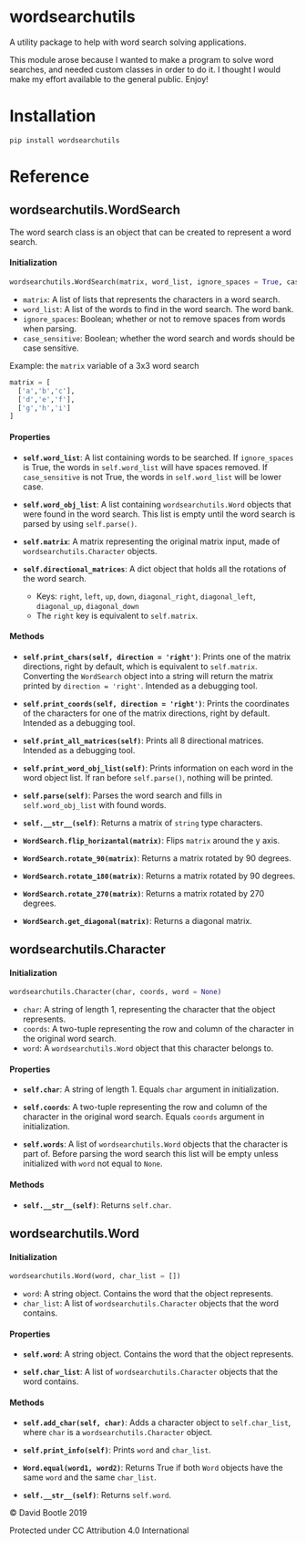 # wordsearchutils
A utility package to help with word search solving applications.

This module arose because I wanted to make a program to solve word searches, and needed custom classes in order to do it. I thought I would make my effort available to the general public. Enjoy!

# Installation
`pip install wordsearchutils`

# Reference
## wordsearchutils.WordSearch
The word search class is an object that can be created to represent a word search.
#### Initialization
```python
wordsearchutils.WordSearch(matrix, word_list, ignore_spaces = True, case_sensitive = False)
```
- `matrix`: A list of lists that represents the characters in a word search.
- `word_list`: A list of the words to find in the word search. The word bank.
- `ignore_spaces`: Boolean; whether or not to remove spaces from words when parsing.
- `case_sensitive`: Boolean; whether the word search and words should be case sensitive.

Example: the `matrix` variable of a 3x3 word search
```python
matrix = [
  ['a','b','c'],
  ['d','e','f'],
  ['g','h','i']
]
```
#### Properties
- **`self.word_list`**: A list containing words to be searched. If `ignore_spaces` is True, the words in `self.word_list` will have spaces removed. If `case_sensitive` is not True, the words in `self.word_list` will be lower case.

- **`self.word_obj_list`**: A list containing `wordsearchutils.Word` objects that were found in the word search. This list is empty until the word search is parsed by using `self.parse()`.

- **`self.matrix`**: A matrix representing the original matrix input, made of `wordsearchutils.Character` objects.

- **`self.directional_matrices`**: A dict object that holds all the rotations of the word search.
  - Keys: `right`, `left`, `up`, `down`, `diagonal_right`, `diagonal_left`, `diagonal_up`, `diagonal_down`
  - The `right` key is equivalent to `self.matrix`.

#### Methods
- **`self.print_chars(self, direction = 'right')`**:
Prints one of the matrix directions, right by default, which is equivalent to `self.matrix`. Converting the `WordSearch` object into a string will return the matrix printed by `direction = 'right'`. Intended as a debugging tool.

- **`self.print_coords(self, direction = 'right')`**:
Prints the coordinates of the characters for one of the matrix directions, right by default. Intended as a debugging tool.

- **`self.print_all_matrices(self)`**:
Prints all 8 directional matrices. Intended as a debugging tool.

- **`self.print_word_obj_list(self)`**:
Prints information on each word in the word object list. If ran before `self.parse()`, nothing will be printed.

- **`self.parse(self)`**:
Parses the word search and fills in `self.word_obj_list` with found words.

- **`self.__str__(self)`**:
Returns a matrix of `string` type characters.

- **`WordSearch.flip_horizantal(matrix)`**:
Flips `matrix` around the y axis.

- **`WordSearch.rotate_90(matrix)`**:
Returns a matrix rotated by 90 degrees.

- **`WordSearch.rotate_180(matrix)`**:
Returns a matrix rotated by 90 degrees.

- **`WordSearch.rotate_270(matrix)`**:
Returns a matrix rotated by 270 degrees.

- **`WordSearch.get_diagonal(matrix)`**:
Returns a diagonal matrix.

## wordsearchutils.Character
#### Initialization
```python
wordsearchutils.Character(char, coords, word = None)
```
- `char`: A string of length 1, representing the character that the object represents.
- `coords`: A two-tuple representing the row and column of the character in the original word search.
- `word`: A `wordsearchutils.Word` object that this character belongs to.

#### Properties
- **`self.char`**: A string of length 1. Equals `char` argument in initialization.

- **`self.coords`**: A two-tuple representing the row and column of the character in the original word search. Equals `coords` argument in initialization.

- **`self.words`**: A list of `wordsearchutils.Word` objects that the character is part of. Before parsing the word search this list will be empty unless initialized with `word` not equal to `None`.

#### Methods
- **`self.__str__(self)`**:
Returns `self.char`.

## wordsearchutils.Word
#### Initialization
```python
wordsearchutils.Word(word, char_list = [])
```
- `word`: A string object. Contains the word that the object represents.
- `char_list`: A list of `wordsearchutils.Character` objects that the word contains.

#### Properties
- **`self.word`**: A string object. Contains the word that the object represents.

- **`self.char_list`**: A list of `wordsearchutils.Character` objects that the word contains.

#### Methods
- **`self.add_char(self, char)`**:
Adds a character object to `self.char_list`, where `char` is a `wordsearchutils.Character` object.

- **`self.print_info(self)`**:
Prints `word` and `char_list`.

- **`Word.equal(word1, word2)`**:
Returns True if both `Word` objects have the same `word` and the same `char_list`.

- **`self.__str__(self)`**:
Returns `self.word`.

© David Bootle 2019

Protected under CC Attribution 4.0 International
